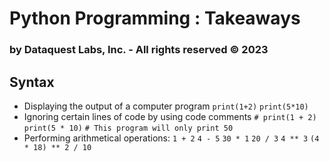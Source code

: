 # Python Programming : Takeaways 
### by Dataquest Labs, Inc. - All rights reserved © 2023

## Syntax
- Displaying the output of a computer program
`print(1+2)`
`print(5*10)`
- Ignoring certain lines of code by using code comments
`# print(1 + 2)`
`print(5 * 10)`
`# This program will only print 50`
- Performing arithmetical operations:
`1 + 2`
`4 - 5`
`30 * 1`
`20 / 3`
`4 ** 3`
`(4 * 18) ** 2 / 10`
